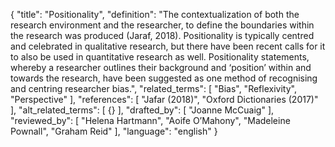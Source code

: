 {
  "title": "Positionality",
  "definition": "The contextualization of both the research environment and the researcher, to define the boundaries within the research was produced (Jaraf, 2018). Positionality is typically centred and celebrated in qualitative research, but there have been recent calls for it to also be used in quantitative research as well. Positionality statements, whereby a researcher outlines their background and ‘position’ within and towards the research, have been suggested as one method of recognising and centring researcher bias.",
  "related_terms": [
    "Bias",
    "Reflexivity",
    "Perspective"
  ],
  "references": [
    "Jafar (2018)",
    "Oxford Dictionaries (2017)"
  ],
  "alt_related_terms": [
    {}
  ],
  "drafted_by": [
    "Joanne McCuaig"
  ],
  "reviewed_by": [
    "Helena Hartmann",
    "Aoife O’Mahony",
    "Madeleine Pownall",
    "Graham Reid"
  ],
  "language": "english"
}
